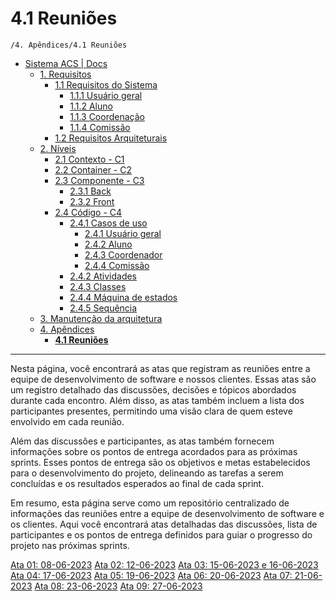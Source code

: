 # 4.1 Reuniões

`/4. Apêndices/4.1 Reuniões`

* [Sistema ACS | Docs](../../README.md)
  * [1. Requisitos](../../1.%20Requisitos/README.md)
    * [1.1 Requisitos do Sistema](../../1.%20Requisitos/1.1%20Requisitos%20do%20Sistema/README.md)
      * [1.1.1 Usuário geral](../../1.%20Requisitos/1.1%20Requisitos%20do%20Sistema/1.1.1%20Usu%C3%A1rio%20geral/README.md)
      * [1.1.2 Aluno](../../1.%20Requisitos/1.1%20Requisitos%20do%20Sistema/1.1.2%20Aluno/README.md)
      * [1.1.3 Coordenação](../../1.%20Requisitos/1.1%20Requisitos%20do%20Sistema/1.1.3%20Coordena%C3%A7%C3%A3o/README.md)
      * [1.1.4 Comissão](../../1.%20Requisitos/1.1%20Requisitos%20do%20Sistema/1.1.4%20Comiss%C3%A3o/README.md)
    * [1.2 Requisitos Arquiteturais](../../1.%20Requisitos/1.2%20Requisitos%20Arquiteturais/README.md)
  * [2. Níveis](../../2.%20N%C3%ADveis/README.md)
    * [2.1 Contexto - C1](../../2.%20N%C3%ADveis/2.1%20Contexto%20-%20C1/README.md)
    * [2.2 Container - C2](../../2.%20N%C3%ADveis/2.2%20Container%20-%20C2/README.md)
    * [2.3 Componente - C3](../../2.%20N%C3%ADveis/2.3%20Componente%20-%20C3/README.md)
      * [2.3.1 Back](../../2.%20N%C3%ADveis/2.3%20Componente%20-%20C3/2.3.1%20Back/README.md)
      * [2.3.2 Front](../../2.%20N%C3%ADveis/2.3%20Componente%20-%20C3/2.3.2%20Front/README.md)
    * [2.4 Código - C4](../../2.%20N%C3%ADveis/2.4%20C%C3%B3digo%20-%20C4/README.md)
      * [2.4.1 Casos de uso](../../2.%20N%C3%ADveis/2.4%20C%C3%B3digo%20-%20C4/2.4.1%20Casos%20de%20uso/README.md)
        * [2.4.1 Usuário geral](../../2.%20N%C3%ADveis/2.4%20C%C3%B3digo%20-%20C4/2.4.1%20Casos%20de%20uso/2.4.1%20Usu%C3%A1rio%20geral/README.md)
        * [2.4.2 Aluno](../../2.%20N%C3%ADveis/2.4%20C%C3%B3digo%20-%20C4/2.4.1%20Casos%20de%20uso/2.4.2%20Aluno/README.md)
        * [2.4.3 Coordenador](../../2.%20N%C3%ADveis/2.4%20C%C3%B3digo%20-%20C4/2.4.1%20Casos%20de%20uso/2.4.3%20Coordenador/README.md)
        * [2.4.4 Comissão](../../2.%20N%C3%ADveis/2.4%20C%C3%B3digo%20-%20C4/2.4.1%20Casos%20de%20uso/2.4.4%20Comiss%C3%A3o/README.md)
      * [2.4.2 Atividades](../../2.%20N%C3%ADveis/2.4%20C%C3%B3digo%20-%20C4/2.4.2%20Atividades/README.md)
      * [2.4.3 Classes](../../2.%20N%C3%ADveis/2.4%20C%C3%B3digo%20-%20C4/2.4.3%20Classes/README.md)
      * [2.4.4 Máquina de estados](../../2.%20N%C3%ADveis/2.4%20C%C3%B3digo%20-%20C4/2.4.4%20M%C3%A1quina%20de%20estados/README.md)
      * [2.4.5 Sequência](../../2.%20N%C3%ADveis/2.4%20C%C3%B3digo%20-%20C4/2.4.5%20Sequ%C3%AAncia/README.md)
  * [3. Manutenção da arquitetura](../../3.%20Manuten%C3%A7%C3%A3o%20da%20arquitetura/README.md)
  * [4. Apêndices](../../4.%20Ap%C3%AAndices/README.md)
    * [**4.1 Reuniões**](../../4.%20Ap%C3%AAndices/4.1%20Reuni%C3%B5es/README.md)

---

Nesta página, você encontrará as atas que registram as reuniões entre a equipe de desenvolvimento de software e nossos clientes. Essas atas são um registro detalhado das discussões, decisões e tópicos abordados durante cada encontro. Além disso, as atas também incluem a lista dos participantes presentes, permitindo uma visão clara de quem esteve envolvido em cada reunião.

Além das discussões e participantes, as atas também fornecem informações sobre os pontos de entrega acordados para as próximas sprints. Esses pontos de entrega são os objetivos e metas estabelecidos para o desenvolvimento do projeto, delineando as tarefas a serem concluídas e os resultados esperados ao final de cada sprint.

Em resumo, esta página serve como um repositório centralizado de informações das reuniões entre a equipe de desenvolvimento de software e os clientes. Aqui você encontrará atas detalhadas das discussões, lista de participantes e os pontos de entrega definidos para guiar o progresso do projeto nas próximas sprints.

[Ata 01: 08-06-2023](https://docs.google.com/document/d/1EkaMxbGLnxatYoRL-bTcHPWb2NKSnkKPGaSHJXCgOZU/edit?usp=sharing)
[Ata 02: 12-06-2023](https://docs.google.com/document/d/1KW0mvg3e_g0mTcsuIakc1d7ErvuEq4hZ9_BpoxdfHKs/edit?usp=sharing)
[Ata 03: 15-06-2023 e 16-06-2023](https://docs.google.com/document/d/1CWM3oMtQYIVZUuik1XLoGnuH8945taNt8wncCRAe9RU/edit?usp=sharing)
[Ata 04: 17-06-2023](https://docs.google.com/document/d/1pHxhQv7OuLunAYteSInY7sv0v7uTOupfKsosY3A67-0/edit?usp=sharing)
[Ata 05: 19-06-2023](https://docs.google.com/document/d/1Y7nvqB4BKssAm-0sel3OAzUqF4pfvwFS3lVNApff_ew/edit?usp=sharing)
[Ata 06: 20-06-2023](https://docs.google.com/document/d/14ZIb3yIG6kb0tQF9jJmvQvRMgFN7_lJ23guPwy5ohqU/edit?usp=sharing)
[Ata 07: 21-06-2023](https://docs.google.com/document/d/1VD8Ir_C8a5uYLUTpSmvpOYYw5qM7rMNSn4oE_xIFgp4/edit?usp=sharing)
[Ata 08: 23-06-2023](https://docs.google.com/document/d/12lzIsKb-IcP_TGSF40qczBYgbtbNe7JigDY7YoWvnLo/edit?usp=sharing)
[Ata 09: 27-06-2023](https://docs.google.com/document/d/1t2qMhog9ZPlt14Dh5Ysf5Ar0ugI32lBdnUgqaNs_Epc/edit?usp=sharing)